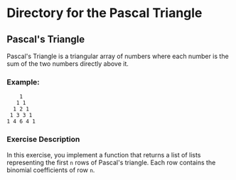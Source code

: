 # Directory for the Pascal Triangle

## Pascal's Triangle

Pascal's Triangle is a triangular array of numbers where each number is the sum of the two numbers directly above it.

### Example:
```
    1
   1 1
  1 2 1
 1 3 3 1
1 4 6 4 1
```

### Exercise Description

In this exercise, you implement a function that returns a list of lists representing the first `n` rows of Pascal's triangle. Each row contains the binomial coefficients of row `n`.

